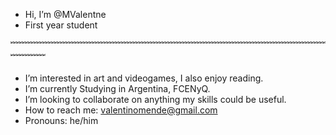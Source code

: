 -  Hi, I’m @MValentne
-  First year student

﹌﹌﹌﹌﹌﹌﹌﹌﹌﹌﹌﹌﹌﹌﹌﹌﹌﹌﹌﹌﹌﹌﹌﹌﹌﹌﹌﹌﹌﹌﹌﹌﹌﹌﹌﹌﹌﹌﹌﹌
-  I’m interested in art and videogames, I also enjoy reading.
-  I’m currently Studying in Argentina, FCENyQ.
-  I’m looking to collaborate on anything my skills could be useful.
-  How to reach me: valentinomende@gmail.com
-  Pronouns: he/him

<!---
MValentne/MValentne is a ✨ special ✨ repository because its `README.md` (this file) appears on your GitHub profile.
You can click the Preview link to take a look at your changes.
--->

